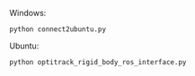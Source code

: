 Windows:<br>
```
python connect2ubuntu.py
```
Ubuntu:<br>
```
python optitrack_rigid_body_ros_interface.py
```
